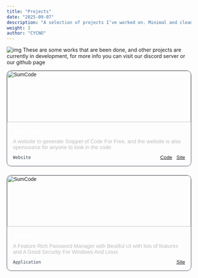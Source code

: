 ```yaml
---
title: "Projects"
date: "2025-09-07"
description: "A selection of projects I’ve worked on. Minimal and clean."
weight: 3
author: "CYCNO"
---
```

![img](/projects.jpg)
 These are some works that are been done, and other projects are currently in development, for more info you can visit our discord server or our github page

<div style="max-width:1000px;margin:auto;display:grid;grid-template-columns:repeat(auto-fit,minmax(260px,1fr));gap:1.5rem;font-family:sans-serif;">
  <!-- Card 1 -->
  <div onclick="window.location.href='/projects/sumcode'" style="cursor: pointer; border:1px solid #484f5e;border-radius:12px;overflow:hidden;box-shadow:0 2px 6px rgba(0,0,0,0.05);transition:transform 0.2s,box-shadow 0.2s;">
    <a href="/sumcode" style="display:block;color:inherit;text-decoration:none;">
        <img src="/sumcodepreview.png" alt="SumCode" style="width:100%;height:140px;object-fit:cover;"/>
    </a>
    <div style="padding:1rem;">
      <h3 style="margin:0;font-size:1.1rem;font-weight:600;color:#fff;">SumCode</h3>
      <p style="margin:0.5rem 0 0.75rem;font-size:0.9rem;color:#bcbcbc;">A website to generate Snippet of Code For Free, and the website is also opensource for anyone to look in the code</p>
      <div style="display:flex;justify-content:space-between;align-items:center;font-size:0.85rem;">
        <span style="color:#374151;"><code>Website</code></span>
        <span>
          <a href="https://github.com/ERRORLY/sumcode.site" style="margin-right:0.5rem;">Code</a>
          <a href="https://sumcode.site" style="">Site</a>
        </span>
      </div>
    </div>
  </div>
  <div style="border:1px solid #484f5e;border-radius:12px;overflow:hidden;box-shadow:0 2px 6px rgba(0,0,0,0.05);transition:transform 0.2s,box-shadow 0.2s;">
    <a href="/Laukey" style="display:block;color:inherit;text-decoration:none;">
        <img src="/laukey_applications/laukeypreview.png" alt="SumCode" style="width:100%;height:140px;object-fit:cover;"/>
    </a>
    <div style="padding:1rem;">
      <h3 style="margin:0;font-size:1.1rem;font-weight:600;color:#fff;">Laukey</h3>
      <p style="margin:0.5rem 0 0.75rem;font-size:0.9rem;color:#bcbcbc;">A Feature Rich Password Manager with Beutiful UI with lots of features and A Good Security For Windows And Linux</p>
      <div style="display:flex;justify-content:space-between;align-items:center;font-size:0.85rem;">
        <span style="color:#374151;"><code>Application</code></span>
        <span>
          <a href="/Laukey" style="">Site</a>
        </span>
      </div>
    </div>
  </div>
</div>
